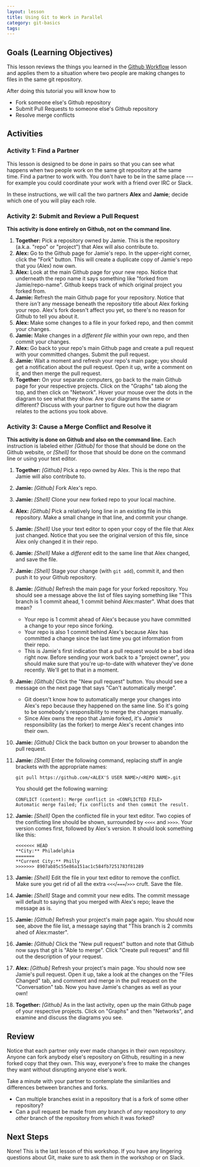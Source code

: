 ```yaml
---
layout: lesson
title: Using Git to Work in Parallel
category: git-basics
tags:
---
```


## Goals (Learning Objectives)

This lesson reviews the things you learned in the [Github Workflow](lessons/github-workflow) lesson and applies them to a situation where two people are making changes to files in the same git repository.

After doing this tutorial you will know how to

* Fork someone else's Github repository
* Submit Pull Requests to someone else's Github repository
* Resolve merge conflicts

## Activities

### Activity 1: Find a Partner

This lesson is designed to be done in pairs so that you can see what happens when two people work on the same git repository at the same time.  Find a partner to work with. You don't have to be in the same place&nbsp;--- for example you could coordinate your work with a friend over IRC or Slack.

In these instructions, we will call the two partners **Alex** and **Jamie**; decide which one of you will play each role.

### Activity 2: Submit and Review a Pull Request

**This activity is done entirely on Github, not on the command line.**

1. **Together:** Pick a repository owned by Jamie.  This is the repository (a.k.a. "repo" or "project") that Alex will also contribute to.
2. **Alex:** Go to the Github page for Jamie's repo.  In the upper-right corner, click the "Fork" button.  This will create a duplicate copy of Jamie's repo that you (Alex) now own.
3. **Alex:** Look at the main Github page for your new repo.  Notice that underneath the repo name it says something like "forked from Jamie/repo-name".  Github keeps track of which original project you forked from.
4. **Jamie:** Refresh the main Github page for your repository.  Notice that there _isn't_ any message beneath the repository title about Alex forking your repo.  Alex's fork doesn't affect you yet, so there's no reason for Github to tell you about it.
5. **Alex:** Make some changes to a file in your forked repo, and then commit your changes.
6. **Jamie:** Make changes in a _different file_ within your own repo, and then commit your changes.
7. **Alex:** Go back to your repo's main Github page and create a pull request with your committed changes.  Submit the pull request.
8. **Jamie:** Wait a moment and refresh your repo's main page; you should get a notification about the pull request.  Open it up, write a comment on it, and then merge the pull request.
9. **Together:** On your separate computers, go back to the main Github page for your respective projects.  Click on the "Graphs" tab along the top, and then click on "Network".  Hover your mouse over the dots in the diagram to see what they show.  Are your diagrams the same or different?  Discuss with your partner to figure out how the diagram relates to the actions you took above.

### Activity 3: Cause a Merge Conflict and Resolve it

**This activity is done on Github and also on the command line.**  Each instruction is labeled either _[Github]_ for those that should be done on the Github website, or _[Shell]_ for those that should be done on the command line or using your text editor.

1. **Together:** _[Github]_ Pick a repo owned by Alex.  This is the repo that Jamie will also contribute to.
2. **Jamie:** _[Github]_ Fork Alex's repo.
3. **Jamie:** _[Shell]_ Clone your new forked repo to your local machine.
4. **Alex:** _[Github]_ Pick a relatively long line in an existing file in this repository.  Make a small change in that line, and commit your change.
5. **Jamie:** _[Shell]_ Use your text editor to open your copy of the file that Alex just changed.  Notice that you see the original version of this file, since Alex only changed it in their repo.
6. **Jamie:** _[Shell]_ Make a _different_ edit to the same line that Alex changed, and save the file.
7. **Jamie:** _[Shell]_ Stage your change (with `git add`), commit it, and then push it to your Github repository.
8. **Jamie:** _[Github]_ Refresh the main page for your forked repository.  You should see a message above the list of files saying something like "This branch is 1 commit ahead, 1 commit behind Alex:master".  What does that mean?
    * Your repo is 1 commit ahead of Alex's because you have committed a change to your repo since forking.
    * Your repo is also 1 commit behind Alex's because Alex has committed a change since the last time you got information from their repo.
    * This is Jamie's first indication that a pull request would be a bad idea right now.  Before sending your work back to a "project owner", you should make sure that you're up-to-date with whatever they've done recently.  We'll get to that in a moment.
9. **Jamie:** _[Github]_ Click the "New pull request" button.  You should see a message on the next page that says "Can't automatically merge".
    * Git doesn't know how to automatically merge your changes into Alex's repo because they happened on the same line.  So it's going to be somebody's responsibility to merge the changes manually.
    * Since Alex owns the repo that Jamie forked, it's _Jamie's_ responsibility (as the forker) to merge Alex's recent changes into their own.
10. **Jamie:** _[Github]_ Click the back button on your browser to abandon the pull request.
11. **Jamie:** _[Shell]_ Enter the following command, replacing stuff in angle brackets with the appropriate names:
    
    ~~~
    git pull https://github.com/<ALEX'S USER NAME>/<REPO NAME>.git
    ~~~
    
    You should get the following warning:
    
    ~~~
    CONFLICT (content): Merge conflict in <CONFLICTED FILE>
    Automatic merge failed; fix conflicts and then commit the result.
    ~~~

12. **Jamie:** _[Shell]_ Open the conflicted file in your text editor.  Two copies of the conflicting line should be shown, surrounded by `<<<<` and `>>>>`.  Your version comes first, followed by Alex's version.  It should look something like this:
    
    ~~~
    <<<<<<< HEAD
    **City:** Philadelphia
    =======
    **Current City:** Philly
    >>>>>>> 8907ab85c55e86a151ac1c584fb7251783f81289
    ~~~
    
13. **Jamie:** _[Shell]_ Edit the file in your text editor to remove the conflict.  Make sure you get rid of all the extra `<<<`/`===`/`>>>` cruft.  Save the file.
14. **Jamie:** _[Shell]_ Stage and commit your new edits.  The commit message will default to saying that you merged with Alex's repo; leave the message as is.
15. **Jamie:** _[Github]_ Refresh your project's main page again.  You should now see, above the file list, a message saying that "This branch is 2 commits ahed of Alex:master".
16. **Jamie:** _[Github]_ Click the "New pull request" button and note that Github now says that git is "Able to merge".  Click "Create pull request" and fill out the description of your request.
17. **Alex:** _[Github]_ Refresh your project's main page.  You should now see Jamie's pull request.  Open it up, take a look at the changes on the "Files Changed" tab, and comment and merge in the pull request on the "Conversation" tab.  Now you have Jamie's changes as well as your own!
18. **Together:** _[Github]_ As in the last activity, open up the main Github page of your respective projects.  Click on "Graphs" and then "Networks", and examine and discuss the diagrams you see.

## Review

Notice that each partner only ever made changes in their own repository.  Anyone can fork anybody else's repository on Github, resulting in a new forked copy that they own.  This way, everyone's free to make the changes they want without disrupting anyone else's work.

Take a minute with your partner to contemplate the similarities and differences between branches and forks.

* Can multiple branches exist in a repository that is a fork of some other repository?
* Can a pull request be made from _any_ branch of _any_ repository to _any other_ branch of the repository from which it was forked?

## Next Steps

None!  This is the last lesson of this workshop.  If you have any lingering questions about Git, make sure to ask them in the workshop or on Slack.

